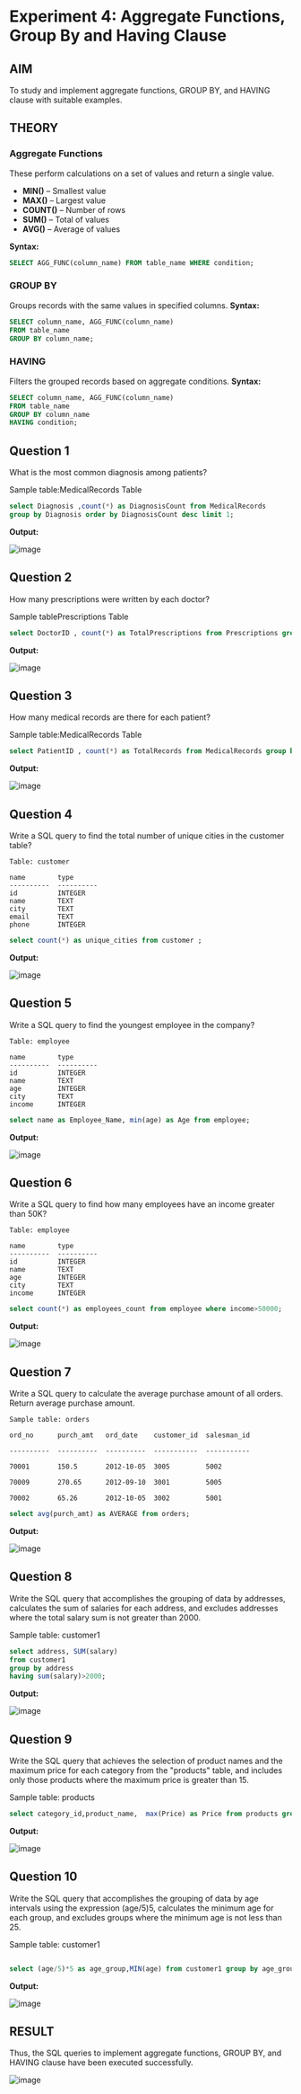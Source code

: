 # Experiment 4: Aggregate Functions, Group By and Having Clause

## AIM
To study and implement aggregate functions, GROUP BY, and HAVING clause with suitable examples.

## THEORY

### Aggregate Functions
These perform calculations on a set of values and return a single value.

- **MIN()** – Smallest value  
- **MAX()** – Largest value  
- **COUNT()** – Number of rows  
- **SUM()** – Total of values  
- **AVG()** – Average of values

**Syntax:**
```sql
SELECT AGG_FUNC(column_name) FROM table_name WHERE condition;
```
### GROUP BY
Groups records with the same values in specified columns.
**Syntax:**
```sql
SELECT column_name, AGG_FUNC(column_name)
FROM table_name
GROUP BY column_name;
```
### HAVING
Filters the grouped records based on aggregate conditions.
**Syntax:**
```sql
SELECT column_name, AGG_FUNC(column_name)
FROM table_name
GROUP BY column_name
HAVING condition;
```

**Question 1**
--
What is the most common diagnosis among patients?

Sample table:MedicalRecords Table

```sql
select Diagnosis ,count(*) as DiagnosisCount from MedicalRecords 
group by Diagnosis order by DiagnosisCount desc limit 1;
```

**Output:**


![image](https://github.com/user-attachments/assets/16fe4d3c-ebf7-4fc3-a9d1-7bbddfc51ed4)


**Question 2**
---
How many prescriptions were written by each doctor?

Sample tablePrescriptions Table

```sql
select DoctorID , count(*) as TotalPrescriptions from Prescriptions group by DoctorID;
```

**Output:**


![image](https://github.com/user-attachments/assets/92f3916d-3e47-42d2-97da-5fa3cc5fa4f4)


**Question 3**
---
How many medical records are there for each patient?

Sample table:MedicalRecords Table

```sql
select PatientID , count(*) as TotalRecords from MedicalRecords group by PatientID;
```

**Output:**


![image](https://github.com/user-attachments/assets/eed92081-9000-4574-8b6b-ae1629d241a9)


**Question 4**
---
Write a SQL query to find the total number of unique cities in the customer table?
```
Table: customer

name        type
----------  ----------
id          INTEGER
name        TEXT
city        TEXT
email       TEXT
phone       INTEGER
```
```sql
select count(*) as unique_cities from customer ;
```

**Output:**


![image](https://github.com/user-attachments/assets/c844439d-93b2-403f-a6e3-8c7c73c1b306)


**Question 5**
---
Write a SQL query to find the youngest employee in the company?
```
Table: employee

name        type
----------  ----------
id          INTEGER
name        TEXT
age         INTEGER
city        TEXT
income      INTEGER
```
```sql
select name as Employee_Name, min(age) as Age from employee;
```

**Output:**


![image](https://github.com/user-attachments/assets/437c2858-8e4e-4dc9-be64-114430770819)


**Question 6**
---
Write a SQL query to find how many employees have an income greater than 50K?
```
Table: employee

name        type
----------  ----------
id          INTEGER
name        TEXT
age         INTEGER
city        TEXT
income      INTEGER
```
```sql
select count(*) as employees_count from employee where income>50000;
```

**Output:**


![image](https://github.com/user-attachments/assets/80b9a83d-1fd8-49b3-8d04-b0cf83a3e337)


**Question 7**
---
Write a SQL query to calculate the average purchase amount of all orders. Return average purchase amount.
```
Sample table: orders

ord_no      purch_amt   ord_date    customer_id  salesman_id

----------  ----------  ----------  -----------  -----------

70001       150.5       2012-10-05  3005         5002

70009       270.65      2012-09-10  3001         5005

70002       65.26       2012-10-05  3002         5001
```
```sql
select avg(purch_amt) as AVERAGE from orders;
```

**Output:**

![image](https://github.com/user-attachments/assets/95596239-ec51-4c6c-88b6-2852484bf11a)


**Question 8**
---
Write the SQL query that accomplishes the grouping of data by addresses, calculates the sum of salaries for each address, and excludes addresses where the total salary sum is not greater than 2000.

Sample table: customer1

```sql
select address, SUM(salary) 
from customer1 
group by address
having sum(salary)>2000;
```

**Output:**


![image](https://github.com/user-attachments/assets/945fe34e-b490-4686-a62f-feafba8127cf)


**Question 9**
---
Write the SQL query that achieves the selection of product names and the maximum price for each category from the "products" table, and includes only those products where the maximum price is greater than 15.

Sample table: products

```sql
select category_id,product_name,  max(Price) as Price from products group by category_id having price>15; 
```

**Output:**


![image](https://github.com/user-attachments/assets/c1853a4f-b565-4e06-860d-b312346339ef)


**Question 10**
---
Write the SQL query that accomplishes the grouping of data by age intervals using the expression (age/5)5, calculates the minimum age for each group, and excludes groups where the minimum age is not less than 25.

Sample table: customer1

```sql

select (age/5)*5 as age_group,MIN(age) from customer1 group by age_group having min(age)<25;

```

**Output:**

![image](https://github.com/user-attachments/assets/8d294a67-2104-4e0a-9da4-91aab8879e33)



## RESULT
Thus, the SQL queries to implement aggregate functions, GROUP BY, and HAVING clause have been executed successfully.


![image](https://github.com/user-attachments/assets/24528e05-f9f6-4763-b86a-86281e0c83f8)

